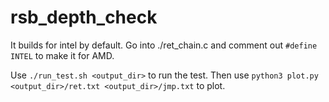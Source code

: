 # rsb_depth_check

It builds for intel by default. Go into ./ret_chain.c and comment out 
`#define INTEL` to make it for AMD.

Use `./run_test.sh <output_dir>` to run the test. Then use `python3 plot.py
<output_dir>/ret.txt <output_dir>/jmp.txt` to plot.

